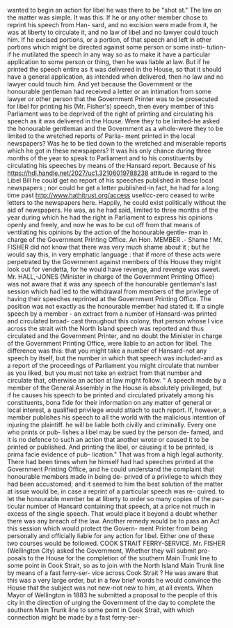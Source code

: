 wanted to begin an action for libel he was there to be "shot at." The law on the matter was simple. It was this: If he or any other member chose to reprint his speech from Han- sard, and no excision were made from it, he was at liberty to circulate it, and no law of libel and no lawyer could touch him. If he excised portions, or a portion, of that speech and left in other portions which might be directed against some person or some insti- tution-if he mutilated the speech in any way so as to make it have a particular application to some person or thing, then he was liable at law. But if he printed the speech entire as it was delivered in the House, so that it should have a general application, as intended when delivered, then no law and no lawyer could touch him. And yet because the Government or the honourable gentleman had received a letter or an intimation from some lawyer or other person that the Government Printer was to be prosecuted for libel for printing his (Mr. Fisher's) speech, then every member of this Parliament was to be deprived of the right of printing and circulating his speech as it was delivered in the House. Were they to be limited-he asked the honourable gentleman and the Government as a whole-were they to be limited to the wretched reports of Parlia- ment printed in the local newspapers? Was he to be tied down to the wretched and miserable reports which he got in these newspapers? It was his only chance during three months of the year to speak to Parliament and to his constituents by circulating his speeches by means of the Hansard report. Because of his https://hdl.handle.net/2027/uc1.32106019788238 attitude in regard to the Libel Bill he could get no report of his speeches published in these local newspapers ; nor could he get a letter published-in fact, he had for a long time past http://www.hathitrust.org/access use#cc-zero ceased to write letters to the newspapers here. Happily, he could exist politically without the aid of newspapers. He was, as he had said, limited to three months of the year during which he had the right in Parliament to express his opinions openly and freely, and now he was to be cut off from that means of ventilating his opinions by the action of the honourable gentle- man in charge of the Government Printing Office. An Hon. MEMBER .- Shame ! Mr. FISHER did not know that there was very much shame about it ; but he would say this, in very emphatic language : that if more of these acts were perpetrated by the Government against members of this House they might look out for vendetta, for he would have revenge, and revenge was sweet. Mr. HALL,-JONES (Minister in charge of the Government Printing Office) was not aware that it was any speech of the honourable gentleman's last session which had led to the withdrawal from members of the privilege of having their speeches reprinted at the Government Printing Office. The position was not exactly as the honourable member had stated it. If a single speech by a member - an extract from a number of Hansard-was printed and circulated broad- cast throughout this colony, that person whose I vice across the strait with the North Island speech was reported and thus circulated and the Government Printer, and no doubt the Minister in charge of the Government Printing Office, were liable to an action for libel. The difference was this: that you might take a number of Hansard-not any speech by itself, but the number in which that speech was included-and as a report of the proceedings of Parliament you might circulate that number as you liked, but you must not take an extract from that number and circulate that, otherwise an action at law might follow. " A speech made by a member of the General Assembly in the House is absolutely privileged, but if he causes his speech to be printed and circulated privately among his constituents, bona fide for their information on any matter of general or local interest, a qualified privilege would attach to such report. If, however, a member publishes his speech to all the world with the malicious intention of injuring the plaintiff. he will be liable both civilly and criminally. Every one who prints or pub- lishes a libel may be sued by the person de- famed, and it is no defence to such an action that another wrote or caused it to be printed or published. And printing the libel, or causing it to be printed, is prima facie evidence of pub- lication." That was from a high legal authority. There had been times when he himself had had speeches printed at the Government Printing Office, and he could understand the complaint that honourable members made in being de- prived of a privilege to which they had been accustomed; and it seemed to him the best solution of the matter at issue would be, in case a reprint of a particular speech was re- quired. to let the honourable member be at liberty to order so many copies of the par- ticular number of Hansard containing that speech, at a price not much in excess of the single speech. That would place it beyond a doubt whether there was any breach of the law. Another remedy would be to pass an Act this session which would protect the Govern- ment Printer from being personally and officially liable for any action for libel. Either one of these two courses would be followed. COOK STRAIT FERRY-SERVICE. Mr. FISHER (Wellington City) asked the Government, Whether they will submit pro- posals to the House for the completion of the southern Main Trunk line to some point in Cook Strait, so as to join with the North Island Main Trunk line by means of a fast ferry-ser- vice across Cook Strait ? He was aware that this was a very large order, but in a few brief words he would convince the House that the subject was not new-not new to him, at all events. When Mayor of Wellington in 1883 he submitted a proposal to the people of this city in the direction of urging the Government of the day to complete the southern Main Trunk line to some point in Cook Strait, with which connection might be made by a fast ferry-ser- 
